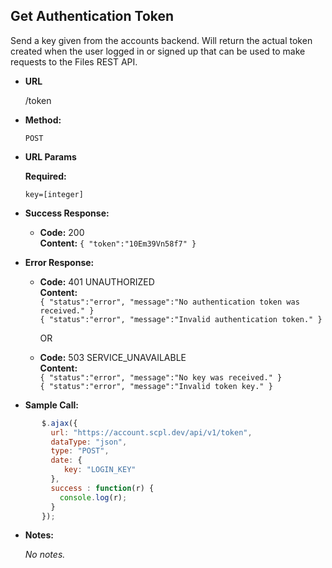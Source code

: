 **Get Authentication Token**
----
Send a key given from the accounts backend. Will return the actual token created when the user logged in or signed up that can be used to make requests to the Files REST API.

* **URL**

  /token

* **Method:**

  `POST`

*  **URL Params**

   **Required:**

   `key=[integer]`

* **Success Response:**

     * **Code:** 200 <br />
       **Content:** `{ "token":"10Em39Vn58f7" }`

* **Error Response:**

   * **Code:** 401 UNAUTHORIZED <br />
     **Content:**<br/>
     `{ "status":"error", "message":"No authentication token was received." }`<br/>
     `{ "status":"error", "message":"Invalid authentication token." }`

     OR

   * **Code:** 503 SERVICE_UNAVAILABLE <br />
       **Content:**<br/>
       `{ "status":"error", "message":"No key was received." }`<br/>
       `{ "status":"error", "message":"Invalid token key." }`

* **Sample Call:**

```javascript
       $.ajax({
         url: "https://account.scpl.dev/api/v1/token",
         dataType: "json",
         type: "POST",
         date: {
            key: "LOGIN_KEY"
         },
         success : function(r) {
           console.log(r);
         }
       });
```

* **Notes:**

     _No notes._
